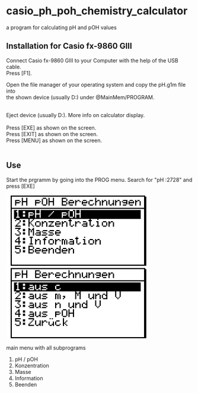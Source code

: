 # casio_ph_poh_chemistry_calculator
a program for calculating pH and pOH values

## Installation for Casio fx-9860 GIII
Connect Casio fx-9860 GIII to your Computer with the help of the USB cable.<br>
Press [F1].<br>

Open the file manager of your operating system and copy the pH.g1m file into <br>
the shown device (usually D:) under @MainMem/PROGRAM.<br>
<br>

Eject device (usually D:). More info on calculator display.<br>
<br>
Press [EXE] as shown on the screen.<br>
Press [EXIT] as shown on the screen.<br>
Press [MENU] as shown on the screen.<br>
<br>

## Use
Start the prgramm by going into the PROG menu. Search for "pH   :2728" and press [EXE] <br>

![Menu](/screenshots/menu.bmp) <br>
![Submenu](/screenshots/phmenu.bmp) <br>

main menu with all subprograms
1. pH / pOH
2. Konzentration
3. Masse
4. Information
5. Beenden
